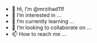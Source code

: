 - 👋 Hi, I’m @mrzihad11f
- 👀 I’m interested in ...
- 🌱 I’m currently learning ...
- 💞️ I’m looking to collaborate on ...
- 📫 How to reach me ...

<!---
mrzihad11f/mrzihad11f is a ✨ special ✨ repository because its `README.md` (this file) appears on your GitHub profile.
You can click the Preview link to take a look at your changes.
--->
